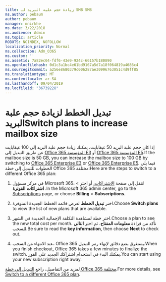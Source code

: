 ```yaml
---
title: زيادة حجم علبة البريد لـ SMB SMB
ms.author: pebaum
author: pebaum
manager: mnirkhe
ms.date: 3/22/2018
ms.audience: Admin
ms.topic: article
ROBOTS: NOINDEX, NOFOLLOW
localization_priority: Normal
ms.collection: Adm_O365
ms.custom: ''
ms.assetid: 7a82ec04-fdf6-43e9-924c-66157b180890
ms.openlocfilehash: 0d1c3a1bc4e61bd9167a5d7a18f064819a4686c4
ms.sourcegitcommit: a256e8680379c006287ae30996763051c4d9ff85
ms.translationtype: MT
ms.contentlocale: ar-SA
ms.lasthandoff: 09/04/2019
ms.locfileid: "36739228"
---
```

# <a name="switch-plans-to-increase-mailbox-size"></a><span data-ttu-id="5c253-102">تبديل الخطط لزيادة حجم علبة البريد</span><span class="sxs-lookup"><span data-stu-id="5c253-102">Switch plans to increase mailbox size</span></span>

<span data-ttu-id="5c253-103">إذا كان حجم علبة البريد 50 غيغابايت، يمكنك زيادة حجم علبة البريد إلى 100 غيغابايت عن طريق التبديل إلى [Office 365 المؤسسة E3](https://products.office.com/business/office-365-enterprise-e3-business-software) أو [Office 365 المؤسسة E5](https://products.office.com/business/office-365-enterprise-e5-business-software).</span><span class="sxs-lookup"><span data-stu-id="5c253-103">If the mailbox size is 50 GB, you can increase the mailbox size to 100 GB by switching to [Office 365 Enterprise E3](https://products.office.com/business/office-365-enterprise-e3-business-software) or [Office 365 Enterprise E5](https://products.office.com/business/office-365-enterprise-e5-business-software).</span></span> <span data-ttu-id="5c253-104">فيما يلي الخطوات للتبديل إلى خطة Office 365 مختلفة:</span><span class="sxs-lookup"><span data-stu-id="5c253-104">Here are the steps to switch to a different Office 365 plan:</span></span>
  
1. <span data-ttu-id="5c253-105">في مركز مسؤول Microsoft 365، انتقل إلى صفحة [الاشتراكات،](https://go.microsoft.com/fwlink/p/?linkid=842054) أو اختر \> **اشتراكات** **الفوترة** .</span><span class="sxs-lookup"><span data-stu-id="5c253-105">In the Microsoft 365 admin center, go to the [Subscriptions](https://go.microsoft.com/fwlink/p/?linkid=842054) page, or choose **Billing** \> **Subscriptions**.</span></span>
    
2. <span data-ttu-id="5c253-106">اختر **تبديل الخطط** لعرض قائمة الخطط الجديدة المتوفرة.</span><span class="sxs-lookup"><span data-stu-id="5c253-106">Choose **Switch plans** to view the list of new plans that are available.</span></span> 
    
3. <span data-ttu-id="5c253-107">اختر خطة لمشاهدة التكلفة الإجمالية الجديدة في الشهر.</span><span class="sxs-lookup"><span data-stu-id="5c253-107">Choose a plan to see the new total cost per month.</span></span> <span data-ttu-id="5c253-108">تأكد من قراءة **معلومات المفتاح**، ثم اختر **التالي** للسحب.</span><span class="sxs-lookup"><span data-stu-id="5c253-108">Be sure to read the **key information**, then choose **Next** to check out.</span></span> 
    
4. <span data-ttu-id="5c253-109">عند الانتهاء من السحب، Office 365 يستغرق بضع دقائق لإنهاء رمز التبديل.</span><span class="sxs-lookup"><span data-stu-id="5c253-109">When you finish checkout, Office 365 takes a few minutes to finalize the switch.</span></span> <span data-ttu-id="5c253-110">يمكنك البدء في استخدام اشتراكك الجديد على الفور.</span><span class="sxs-lookup"><span data-stu-id="5c253-110">You can start using your new subscription right away.</span></span>
    
<span data-ttu-id="5c253-111">لمزيد من التفاصيل، راجع [التبديل إلى خطة Office 365 مختلفة](https://docs.microsoft.com/office365/admin/subscriptions-and-billing/switch-to-a-different-plan).</span><span class="sxs-lookup"><span data-stu-id="5c253-111">For more details, see [Switch to a different Office 365 plan](https://docs.microsoft.com/office365/admin/subscriptions-and-billing/switch-to-a-different-plan).</span></span>
  

